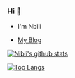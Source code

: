 ### Hi 👋

* I'm Nbili

* [My Blog](https://nbili.cc/)

[![Nibli's github stats](https://github-readme-stats.vercel.app/api?username=nbili)](https://github.com/anuraghazra/github-readme-stats)

[![Top Langs](https://github-readme-stats.vercel.app/api/top-langs/?username=nbili&layout=compact)](https://github.com/anuraghazra/github-readme-stats)
